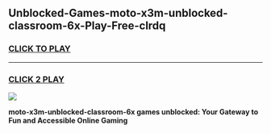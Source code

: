 
## Unblocked-Games-moto-x3m-unblocked-classroom-6x-Play-Free-clrdq
<h3>
<a href="https://premium76.site?title=moto-x3m-unblocked-classroom-6x&ref=12A">CLICK TO PLAY</a></h3>
<hr>

<h3>
<a href="https://premium76.site?title=moto-x3m-unblocked-classroom-6x&ref=12A">CLICK 2 PLAY</a>
  
</h3>

<a href="https://premium76.site?title=moto-x3m-unblocked-classroom-6x&ref=12A"><img src="https://clearcache.store/games.png"></a>


**moto-x3m-unblocked-classroom-6x games unblocked: Your Gateway to Fun and Accessible Online Gaming**
